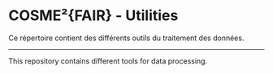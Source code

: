# COSME²{FAIR} - Utilities

Ce répertoire contient des différents outils du traitement des données.

---

This repository contains different tools for data processing.
